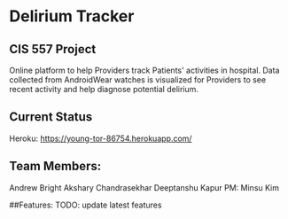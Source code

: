 # Delirium Tracker
## CIS 557 Project
Online platform to help Providers track Patients' activities in hospital. Data collected from AndroidWear watches is visualized for Providers to see recent activity and help diagnose potential delirium.

## Current Status
Heroku: https://young-tor-86754.herokuapp.com/

## Team Members:
Andrew Bright
Akshary Chandrasekhar
Deeptanshu Kapur
PM: Minsu Kim

##Features:
TODO: update latest features


